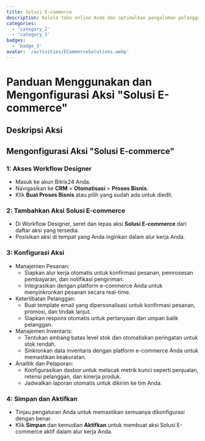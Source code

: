 ```yaml
---
title: Solusi E-commerce
description: Kelola toko online Anda dan optimalkan pengalaman pelanggan.
categories: 
  - 'category_2'
  - 'category_3'
badges: 
  - 'badge_3'
avatar: '/activities/ECommerceSolutions.webp'
---
```

# Panduan Menggunakan dan Mengonfigurasi Aksi "Solusi E-commerce"

## Deskripsi Aksi

## **Mengonfigurasi Aksi "Solusi E-commerce"**

### 1: Akses Workflow Designer
- Masuk ke akun Bitrix24 Anda.
- Navigasikan ke **CRM** > **Otomatisasi** > **Proses Bisnis**.
- Klik **Buat Proses Bisnis** atau pilih yang sudah ada untuk diedit.

### 2: Tambahkan Aksi Solusi E-commerce
- Di Workflow Designer, seret dan lepas aksi **Solusi E-commerce** dari daftar aksi yang tersedia.
- Posisikan aksi di tempat yang Anda inginkan dalam alur kerja Anda.

### 3: Konfigurasi Aksi
- Manajemen Pesanan:
  - Siapkan alur kerja otomatis untuk konfirmasi pesanan, pemrosesan pembayaran, dan notifikasi pengiriman.
  - Integrasikan dengan platform e-commerce Anda untuk menyinkronkan pesanan secara real-time.
- Keterlibatan Pelanggan:
  - Buat template email yang dipersonalisasi untuk konfirmasi pesanan, promosi, dan tindak lanjut.
  - Siapkan respons otomatis untuk pertanyaan dan umpan balik pelanggan.
- Manajemen Inventaris:
  - Tentukan ambang batas level stok dan otomatiskan peringatan untuk stok rendah.
  - Sinkronkan data inventaris dengan platform e-commerce Anda untuk memastikan keakuratan.
- Analitik dan Pelaporan:
  - Konfigurasikan dasbor untuk melacak metrik kunci seperti penjualan, retensi pelanggan, dan kinerja produk.
  - Jadwalkan laporan otomatis untuk dikirim ke tim Anda.

### 4: Simpan dan Aktifkan
- Tinjau pengaturan Anda untuk memastikan semuanya dikonfigurasi dengan benar.
- Klik **Simpan** dan kemudian **Aktifkan** untuk membuat aksi Solusi E-commerce aktif dalam alur kerja Anda.